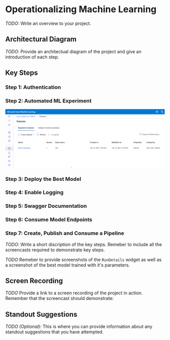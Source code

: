 # Operationalizing Machine Learning

*TODO:* Write an overview to your project.

## Architectural Diagram
*TODO*: Provide an architectual diagram of the project and give an introduction of each step.

## Key Steps
### Step 1: Authentication

### Step 2: Automated ML Experiment
![alt text](https://github.com/davijit868/Operationalizing-Machine-Learning/blob/master/Screenshoots/screenshot_1.png)
### Step 3: Deploy the Best Model

### Step 4: Enable Logging

### Step 5: Swagger Documentation

### Step 6: Consume Model Endpoints

### Step 7: Create, Publish and Consume a Pipeline

*TODO*: Write a short discription of the key steps. Remeber to include all the screencasts required to demonstrate key steps. 

*TODO* Remeber to provide screenshots of the `RunDetails` widget as well as a screenshot of the best model trained with it's parameters.

## Screen Recording
*TODO* Provide a link to a screen recording of the project in action. Remember that the screencast should demonstrate:

## Standout Suggestions
*TODO (Optional):* This is where you can provide information about any standout suggestions that you have attempted.
